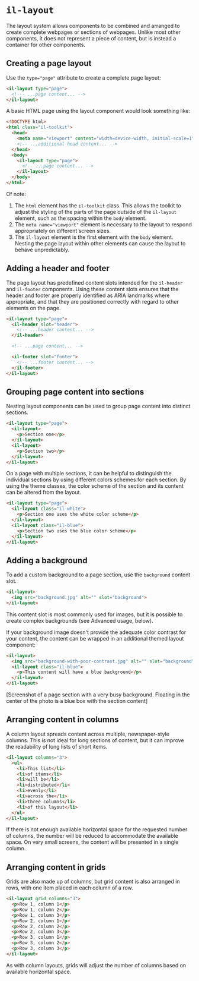 # `il-layout`

The layout system allows components to be combined and arranged to create complete webpages or sections of webpages. Unlike most other components, it does not represent a piece of content, but is instead a container for other components.

## Creating a page layout

Use the `type="page"` attribute to create a complete page layout:

```html
<il-layout type="page">
  <!--- ...page content... --> 
</il-layout>
```

A basic HTML page using the layout component would look something like:

```html
<!DOCTYPE html>
<html class="il-toolkit">
  <head>
    <meta name="viewport" content="width=device-width, initial-scale=1">
    <!-- ...additional head content... -->
  </head>
  <body>
    <il-layout type="page">
      <!-- ...page content... -->
    </il-layout>
  </body>
</html>
```
Of note:

1. The `html` element has the `il-toolkit` class. This allows the toolkit to adjust the styling of the parts of the page outside of the `il-layout` element, such as the spacing within the `body` element.
2. The `meta name="viewport"` element is necessary to the layout to respond appropriately on different screen sizes.
3. The `il-layout` element is the first element with the `body` element. Nesting the page layout within other elements can cause the layout to behave unpredictably.

## Adding a header and footer

The page layout has predefined content slots intended for the `il-header` and `il-footer` components. Using these content slots ensures that the header and footer are properly identified as ARIA landmarks where appropriate, and that they are positioned correctly with regard to other elements on the page.

```html
<il-layout type="page">
  <il-header slot="header">
    <!-- ...header content... -->
  </il-header>

  <!-- ...page content... -->

  <il-footer slot="footer">
    <!-- ...footer content... -->
  </il-footer>
</il-layout>
```
## Grouping page content into sections

Nesting layout components can be used to group page content into distinct sections.

```html
<il-layout type="page">
  <il-layout>
    <p>Section one</p>
  </il-layout>
  <il-layout>
    <p>Section two</p>
  </il-layout>
</il-layout>
```
On a page with multiple sections, it can be helpful to distinguish the individual sections by using different colors schemes for each section. By using the theme classes, the color scheme of the section and its content can be altered from the layout.

```html
<il-layout type="page">
  <il-layout class="il-white">
    <p>Section one uses the white color scheme</p>
  </il-layout>
  <il-layout class="il-blue">
    <p>Section two uses the blue color scheme</p>
  </il-layout>
</il-layout>
```
## Adding a background

To add a custom background to a page section, use the `background` content slot.

```html
<il-layout>
  <img src="background.jpg" alt="" slot="background">
</il-layout>
```
This content slot is most commonly used for images, but it is possible to create complex backgrounds (see Advanced usage, below).

If your background image doesn't provide the adequate color contrast for your content, the content can be wrapped in an additional themed layout component:

```html
<il-layout>
  <img src="background-with-poor-contrast.jpg" alt="" slot="background">
  <il-layout class="il-blue">
    <p>This content will have a blue background</p>
  </il-layout>
</il-layout>
```

[Screenshot of a page section with a very busy background. Floating in the center of the photo is a blue box with the section content]

## Arranging content in columns

A column layout spreads content across multiple, newspaper-style columns. This is not ideal for long sections of content, but it can improve the readability of long lists of short items.

```html
<il-layout columns="3">
  <ul>
    <li>This list</li>
    <li>of items</li>
    <li>will be</li>
    <li>distributed</li>
    <li>evenly</li>
    <li>across the</li>
    <li>three columns</li>
    <li>of this layout</li>
  </ul>
</il-layout>
```
If there is not enough available horizontal space for the requested number of columns, the number will be reduced to accommodate the available space. On very small screens, the content will be presented in a single column.

## Arranging content in grids

Grids are also made up of columns, but grid content is also arranged in rows, with one item placed in each column of a row.

```html
<il-layout grid columns="3">
  <p>Row 1, column 1</p>
  <p>Row 1, column 2</p>
  <p>Row 1, column 3</p>
  <p>Row 2, column 1</p>
  <p>Row 2, column 2</p>
  <p>Row 2, column 3</p>
  <p>Row 3, column 1</p>
  <p>Row 3, column 2</p>
  <p>Row 3, column 3</p>
</il-layout>
```
As with column layouts, grids will adjust the number of columns based on available horizontal space.